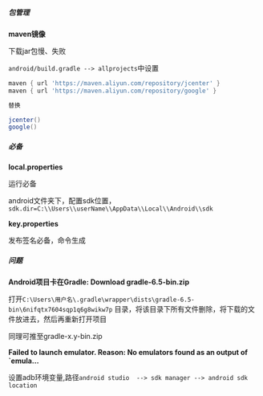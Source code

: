 ##### 包管理

**maven镜像**

下载jar包慢、失败

`android/build.gradle --> allprojects`中设置

```gradle
maven { url 'https://maven.aliyun.com/repository/jcenter' }
maven { url 'https://maven.aliyun.com/repository/google' }

替换

jcenter()
google()
```



##### 必备


**local.properties**   

运行必备

android文件夹下，配置sdk位置，`sdk.dir=C:\\Users\\userName\\AppData\\Local\\Android\\sdk`



**key.properties**

发布签名必备，命令生成



##### 问题

**Android项目卡在Gradle: Download gradle-6.5-bin.zip**

打开`C:\Users\用户名\.gradle\wrapper\dists\gradle-6.5-bin\6nifqtx7604sqp1q6g8wikw7p` 目录，将该目录下所有文件删除，将下载的文件放进去，然后再重新打开项目

同理可推至gradle-x.y-bin.zip





**Failed to launch emulator. Reason: No emulators found as an output of `emula...**

设置adb环境变量,路径`android studio  --> sdk manager --> android sdk location`
